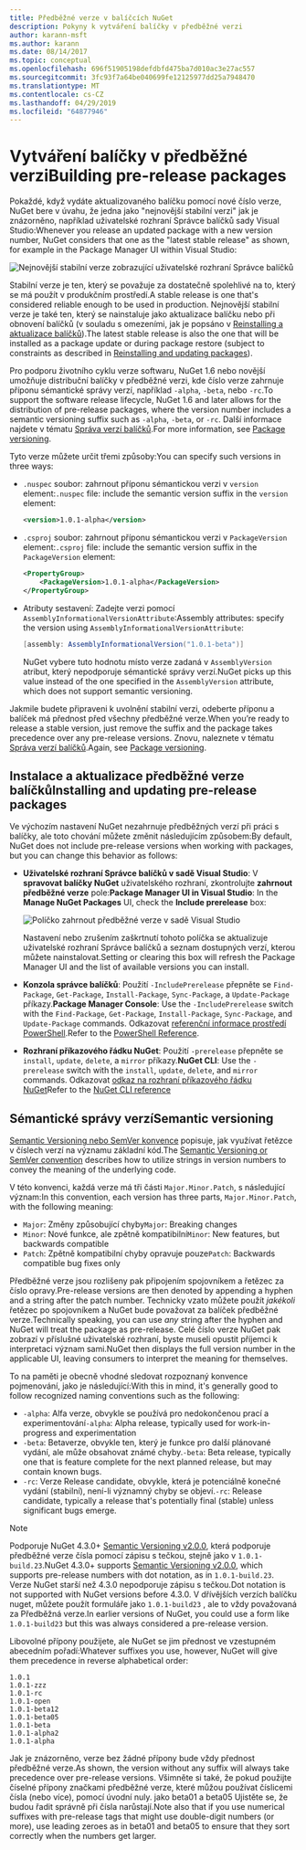 ```yaml
---
title: Předběžné verze v balíčcích NuGet
description: Pokyny k vytváření balíčky v předběžné verzi
author: karann-msft
ms.author: karann
ms.date: 08/14/2017
ms.topic: conceptual
ms.openlocfilehash: 696f51905198defdbfd475ba7d010ac3e27ac557
ms.sourcegitcommit: 3fc93f7a64be040699fe12125977dd25a7948470
ms.translationtype: MT
ms.contentlocale: cs-CZ
ms.lasthandoff: 04/29/2019
ms.locfileid: "64877946"
---
```

# <a name="building-pre-release-packages"></a><span data-ttu-id="4ef19-103">Vytváření balíčky v předběžné verzi</span><span class="sxs-lookup"><span data-stu-id="4ef19-103">Building pre-release packages</span></span>

<span data-ttu-id="4ef19-104">Pokaždé, když vydáte aktualizovaného balíčku pomocí nové číslo verze, NuGet bere v úvahu, že jedna jako "nejnovější stabilní verzi" jak je znázorněno, například uživatelské rozhraní Správce balíčků sady Visual Studio:</span><span class="sxs-lookup"><span data-stu-id="4ef19-104">Whenever you release an updated package with a new version number, NuGet considers that one as the "latest stable release" as shown, for example in the Package Manager UI within Visual Studio:</span></span>

![Nejnovější stabilní verze zobrazující uživatelské rozhraní Správce balíčků](media/Prerelease_01-LatestStable.png)

<span data-ttu-id="4ef19-106">Stabilní verze je ten, který se považuje za dostatečně spolehlivé na to, který se má použít v produkčním prostředí.</span><span class="sxs-lookup"><span data-stu-id="4ef19-106">A stable release is one that's considered reliable enough to be used in production.</span></span> <span data-ttu-id="4ef19-107">Nejnovější stabilní verze je také ten, který se nainstaluje jako aktualizace balíčku nebo při obnovení balíčků (v souladu s omezeními, jak je popsáno v [Reinstalling a aktualizace balíčků](../consume-packages/reinstalling-and-updating-packages.md)).</span><span class="sxs-lookup"><span data-stu-id="4ef19-107">The latest stable release is also the one that will be installed as a package update or during package restore (subject to constraints as described in [Reinstalling and updating packages](../consume-packages/reinstalling-and-updating-packages.md)).</span></span>

<span data-ttu-id="4ef19-108">Pro podporu životního cyklu verze softwaru, NuGet 1.6 nebo novější umožňuje distribuční balíčky v předběžné verzi, kde číslo verze zahrnuje příponu sémantické správy verzí, například `-alpha`, `-beta`, nebo `-rc`.</span><span class="sxs-lookup"><span data-stu-id="4ef19-108">To support the software release lifecycle, NuGet 1.6 and later allows for the distribution of pre-release packages, where the version number includes a semantic versioning suffix such as `-alpha`, `-beta`, or `-rc`.</span></span> <span data-ttu-id="4ef19-109">Další informace najdete v tématu [Správa verzí balíčků](../reference/package-versioning.md#pre-release-versions).</span><span class="sxs-lookup"><span data-stu-id="4ef19-109">For more information, see [Package versioning](../reference/package-versioning.md#pre-release-versions).</span></span>

<span data-ttu-id="4ef19-110">Tyto verze můžete určit třemi způsoby:</span><span class="sxs-lookup"><span data-stu-id="4ef19-110">You can specify such versions in three ways:</span></span>

- <span data-ttu-id="4ef19-111">`.nuspec` soubor: zahrnout příponu sémantickou verzi v `version` element:</span><span class="sxs-lookup"><span data-stu-id="4ef19-111">`.nuspec` file: include the semantic version suffix in the `version` element:</span></span>

    ```xml
    <version>1.0.1-alpha</version>
    ```

- <span data-ttu-id="4ef19-112">`.csproj` soubor: zahrnout příponu sémantickou verzi v `PackageVersion` element:</span><span class="sxs-lookup"><span data-stu-id="4ef19-112">`.csproj` file: include the semantic version suffix in the `PackageVersion` element:</span></span>

    ```xml
    <PropertyGroup>
        <PackageVersion>1.0.1-alpha</PackageVersion>
    </PropertyGroup>
    ```

- <span data-ttu-id="4ef19-113">Atributy sestavení: Zadejte verzi pomocí `AssemblyInformationalVersionAttribute`:</span><span class="sxs-lookup"><span data-stu-id="4ef19-113">Assembly attributes: specify the version using `AssemblyInformationalVersionAttribute`:</span></span>

    ```cs
    [assembly: AssemblyInformationalVersion("1.0.1-beta")]
    ```

    <span data-ttu-id="4ef19-114">NuGet vybere tuto hodnotu místo verze zadaná v `AssemblyVersion` atribut, který nepodporuje sémantické správy verzí.</span><span class="sxs-lookup"><span data-stu-id="4ef19-114">NuGet picks up this value instead of the one specified in the `AssemblyVersion` attribute, which does not support semantic versioning.</span></span>

<span data-ttu-id="4ef19-115">Jakmile budete připraveni k uvolnění stabilní verzi, odeberte příponu a balíček má přednost před všechny předběžné verze.</span><span class="sxs-lookup"><span data-stu-id="4ef19-115">When you’re ready to release a stable version, just remove the suffix and the package takes precedence over any pre-release versions.</span></span> <span data-ttu-id="4ef19-116">Znovu, naleznete v tématu [Správa verzí balíčků](../reference/package-versioning.md#pre-release-versions).</span><span class="sxs-lookup"><span data-stu-id="4ef19-116">Again, see [Package versioning](../reference/package-versioning.md#pre-release-versions).</span></span>

## <a name="installing-and-updating-pre-release-packages"></a><span data-ttu-id="4ef19-117">Instalace a aktualizace předběžné verze balíčků</span><span class="sxs-lookup"><span data-stu-id="4ef19-117">Installing and updating pre-release packages</span></span>

<span data-ttu-id="4ef19-118">Ve výchozím nastavení NuGet nezahrnuje předběžných verzí při práci s balíčky, ale toto chování můžete změnit následujícím způsobem:</span><span class="sxs-lookup"><span data-stu-id="4ef19-118">By default, NuGet does not include pre-release versions when working with packages, but you can change this behavior as follows:</span></span>

- <span data-ttu-id="4ef19-119">**Uživatelské rozhraní Správce balíčků v sadě Visual Studio**: V **spravovat balíčky NuGet** uživatelského rozhraní, zkontrolujte **zahrnout předběžné verze** pole:</span><span class="sxs-lookup"><span data-stu-id="4ef19-119">**Package Manager UI in Visual Studio**: In the **Manage NuGet Packages** UI, check the **Include prerelease** box:</span></span>

    ![Políčko zahrnout předběžné verze v sadě Visual Studio](media/Prerelease_02-CheckPrerelease.png)

    <span data-ttu-id="4ef19-121">Nastavení nebo zrušením zaškrtnutí tohoto políčka se aktualizuje uživatelské rozhraní Správce balíčků a seznam dostupných verzí, kterou můžete nainstalovat.</span><span class="sxs-lookup"><span data-stu-id="4ef19-121">Setting or clearing this box will refresh the Package Manager UI and the list of available versions you can install.</span></span>

- <span data-ttu-id="4ef19-122">**Konzola správce balíčků**: Použití `-IncludePrerelease` přepněte se `Find-Package`, `Get-Package`, `Install-Package`, `Sync-Package`, a `Update-Package` příkazy.</span><span class="sxs-lookup"><span data-stu-id="4ef19-122">**Package Manager Console**: Use the `-IncludePrerelease` switch with the `Find-Package`, `Get-Package`, `Install-Package`, `Sync-Package`, and `Update-Package` commands.</span></span> <span data-ttu-id="4ef19-123">Odkazovat [referenční informace prostředí PowerShell](../tools/powershell-reference.md).</span><span class="sxs-lookup"><span data-stu-id="4ef19-123">Refer to the [PowerShell Reference](../tools/powershell-reference.md).</span></span>

- <span data-ttu-id="4ef19-124">**Rozhraní příkazového řádku NuGet**: Použití `-prerelease` přepněte se `install`, `update`, `delete`, a `mirror` příkazy.</span><span class="sxs-lookup"><span data-stu-id="4ef19-124">**NuGet CLI**: Use the `-prerelease` switch with the `install`, `update`, `delete`, and `mirror` commands.</span></span> <span data-ttu-id="4ef19-125">Odkazovat [odkaz na rozhraní příkazového řádku NuGet](../tools/nuget-exe-cli-reference.md)</span><span class="sxs-lookup"><span data-stu-id="4ef19-125">Refer to the [NuGet CLI reference](../tools/nuget-exe-cli-reference.md)</span></span>

## <a name="semantic-versioning"></a><span data-ttu-id="4ef19-126">Sémantické správy verzí</span><span class="sxs-lookup"><span data-stu-id="4ef19-126">Semantic versioning</span></span>

<span data-ttu-id="4ef19-127">[Semantic Versioning nebo SemVer konvence](http://semver.org/spec/v1.0.0.html) popisuje, jak využívat řetězce v číslech verzí na významu základní kód.</span><span class="sxs-lookup"><span data-stu-id="4ef19-127">The [Semantic Versioning or SemVer convention](http://semver.org/spec/v1.0.0.html) describes how to utilize strings in version numbers to convey the meaning of the underlying code.</span></span>

<span data-ttu-id="4ef19-128">V této konvenci, každá verze má tři části `Major.Minor.Patch`, s následující význam:</span><span class="sxs-lookup"><span data-stu-id="4ef19-128">In this convention, each version has three parts, `Major.Minor.Patch`, with the following meaning:</span></span>

- <span data-ttu-id="4ef19-129">`Major`: Změny způsobující chyby</span><span class="sxs-lookup"><span data-stu-id="4ef19-129">`Major`: Breaking changes</span></span>
- <span data-ttu-id="4ef19-130">`Minor`: Nové funkce, ale zpětně kompatibilní</span><span class="sxs-lookup"><span data-stu-id="4ef19-130">`Minor`: New features, but backwards compatible</span></span>
- <span data-ttu-id="4ef19-131">`Patch`: Zpětně kompatibilní chyby opravuje pouze</span><span class="sxs-lookup"><span data-stu-id="4ef19-131">`Patch`: Backwards compatible bug fixes only</span></span>

<span data-ttu-id="4ef19-132">Předběžné verze jsou rozlišeny pak připojením spojovníkem a řetězec za číslo opravy.</span><span class="sxs-lookup"><span data-stu-id="4ef19-132">Pre-release versions are then denoted by appending a hyphen and a string after the patch number.</span></span> <span data-ttu-id="4ef19-133">Technicky vzato můžete použít *jakékoli* řetězec po spojovníkem a NuGet bude považovat za balíček předběžné verze.</span><span class="sxs-lookup"><span data-stu-id="4ef19-133">Technically speaking, you can use *any* string after the hyphen and NuGet will treat the package as pre-release.</span></span> <span data-ttu-id="4ef19-134">Celé číslo verze NuGet pak zobrazí v příslušné uživatelské rozhraní, byste museli opustit příjemci k interpretaci význam sami.</span><span class="sxs-lookup"><span data-stu-id="4ef19-134">NuGet then displays the full version number in the applicable UI, leaving consumers to interpret the meaning for themselves.</span></span>

<span data-ttu-id="4ef19-135">To na paměti je obecně vhodné sledovat rozpoznaný konvence pojmenování, jako je následující:</span><span class="sxs-lookup"><span data-stu-id="4ef19-135">With this in mind, it's generally good to follow recognized naming conventions such as the following:</span></span>

- <span data-ttu-id="4ef19-136">`-alpha`: Alfa verze, obvykle se používá pro nedokončenou prací a experimentování</span><span class="sxs-lookup"><span data-stu-id="4ef19-136">`-alpha`: Alpha release, typically used for work-in-progress and experimentation</span></span>
- <span data-ttu-id="4ef19-137">`-beta`: Betaverze, obvykle ten, který je funkce pro další plánované vydání, ale může obsahovat známé chyby.</span><span class="sxs-lookup"><span data-stu-id="4ef19-137">`-beta`: Beta release, typically one that is feature complete for the next planned release, but may contain known bugs.</span></span>
- <span data-ttu-id="4ef19-138">`-rc`: Verze Release candidate, obvykle, která je potenciálně konečné vydání (stabilní), není-li významný chyby se objeví.</span><span class="sxs-lookup"><span data-stu-id="4ef19-138">`-rc`: Release candidate, typically a release that's potentially final (stable) unless significant bugs emerge.</span></span>

> [!Note]
> <span data-ttu-id="4ef19-139">Podporuje NuGet 4.3.0+ [Semantic Versioning v2.0.0](http://semver.org/spec/v2.0.0.html), která podporuje předběžné verze čísla pomocí zápisu s tečkou, stejně jako v `1.0.1-build.23`.</span><span class="sxs-lookup"><span data-stu-id="4ef19-139">NuGet 4.3.0+ supports [Semantic Versioning v2.0.0](http://semver.org/spec/v2.0.0.html), which supports pre-release numbers with dot notation, as in `1.0.1-build.23`.</span></span> <span data-ttu-id="4ef19-140">Verze NuGet starší než 4.3.0 nepodporuje zápisu s tečkou.</span><span class="sxs-lookup"><span data-stu-id="4ef19-140">Dot notation is not supported with NuGet versions before 4.3.0.</span></span> <span data-ttu-id="4ef19-141">V dřívějších verzích balíčku nuget, můžete použít formuláře jako `1.0.1-build23` , ale to vždy považovaná za Předběžná verze.</span><span class="sxs-lookup"><span data-stu-id="4ef19-141">In earlier versions of NuGet, you could use a form like `1.0.1-build23` but this was always considered a pre-release version.</span></span>

<span data-ttu-id="4ef19-142">Libovolné přípony použijete, ale NuGet se jim přednost ve vzestupném abecedním pořadí:</span><span class="sxs-lookup"><span data-stu-id="4ef19-142">Whatever suffixes you use, however, NuGet will give them precedence in reverse alphabetical order:</span></span>

    1.0.1
    1.0.1-zzz
    1.0.1-rc
    1.0.1-open
    1.0.1-beta12
    1.0.1-beta05
    1.0.1-beta
    1.0.1-alpha2
    1.0.1-alpha

<span data-ttu-id="4ef19-143">Jak je znázorněno, verze bez žádné přípony bude vždy přednost předběžné verze.</span><span class="sxs-lookup"><span data-stu-id="4ef19-143">As shown, the version without any suffix will always take precedence over pre-release versions.</span></span> <span data-ttu-id="4ef19-144">Všimněte si také, že pokud použijte číselné přípony značkami předběžné verze, které můžou používat číslicemi čísla (nebo více), pomocí úvodní nuly. jako beta01 a beta05 Ujistěte se, že budou řadit správně při čísla narůstají.</span><span class="sxs-lookup"><span data-stu-id="4ef19-144">Note also that if you use numerical suffixes with pre-release tags that might use double-digit numbers (or more), use leading zeroes as in beta01 and beta05 to ensure that they sort correctly when the numbers get larger.</span></span>
